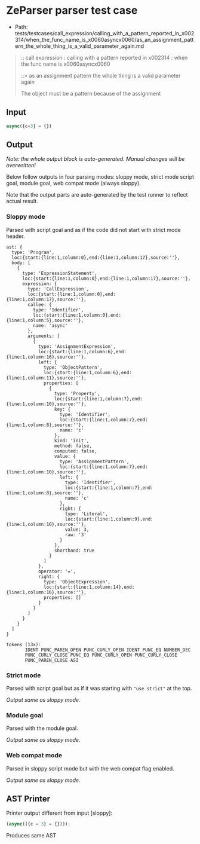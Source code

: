 # ZeParser parser test case

- Path: tests/testcases/call_expression/calling_with_a_pattern_reported_in_x002314/when_the_func_name_is_x0060asyncx0060/as_an_assignment_pattern_the_whole_thing_is_a_valid_parameter_again.md

> :: call expression : calling with a pattern reported in x002314 : when the func name is x0060asyncx0060
>
> ::> as an assignment pattern the whole thing is a valid parameter again
>
> The object must be a pattern because of the assignment

## Input

`````js
async({c=3} = {})
`````

## Output

_Note: the whole output block is auto-generated. Manual changes will be overwritten!_

Below follow outputs in four parsing modes: sloppy mode, strict mode script goal, module goal, web compat mode (always sloppy).

Note that the output parts are auto-generated by the test runner to reflect actual result.

### Sloppy mode

Parsed with script goal and as if the code did not start with strict mode header.

`````
ast: {
  type: 'Program',
  loc:{start:{line:1,column:0},end:{line:1,column:17},source:''},
  body: [
    {
      type: 'ExpressionStatement',
      loc:{start:{line:1,column:0},end:{line:1,column:17},source:''},
      expression: {
        type: 'CallExpression',
        loc:{start:{line:1,column:0},end:{line:1,column:17},source:''},
        callee: {
          type: 'Identifier',
          loc:{start:{line:1,column:0},end:{line:1,column:5},source:''},
          name: 'async'
        },
        arguments: [
          {
            type: 'AssignmentExpression',
            loc:{start:{line:1,column:6},end:{line:1,column:16},source:''},
            left: {
              type: 'ObjectPattern',
              loc:{start:{line:1,column:6},end:{line:1,column:11},source:''},
              properties: [
                {
                  type: 'Property',
                  loc:{start:{line:1,column:7},end:{line:1,column:10},source:''},
                  key: {
                    type: 'Identifier',
                    loc:{start:{line:1,column:7},end:{line:1,column:8},source:''},
                    name: 'c'
                  },
                  kind: 'init',
                  method: false,
                  computed: false,
                  value: {
                    type: 'AssignmentPattern',
                    loc:{start:{line:1,column:7},end:{line:1,column:10},source:''},
                    left: {
                      type: 'Identifier',
                      loc:{start:{line:1,column:7},end:{line:1,column:8},source:''},
                      name: 'c'
                    },
                    right: {
                      type: 'Literal',
                      loc:{start:{line:1,column:9},end:{line:1,column:10},source:''},
                      value: 3,
                      raw: '3'
                    }
                  },
                  shorthand: true
                }
              ]
            },
            operator: '=',
            right: {
              type: 'ObjectExpression',
              loc:{start:{line:1,column:14},end:{line:1,column:16},source:''},
              properties: []
            }
          }
        ]
      }
    }
  ]
}

tokens (13x):
       IDENT PUNC_PAREN_OPEN PUNC_CURLY_OPEN IDENT PUNC_EQ NUMBER_DEC
       PUNC_CURLY_CLOSE PUNC_EQ PUNC_CURLY_OPEN PUNC_CURLY_CLOSE
       PUNC_PAREN_CLOSE ASI
`````

### Strict mode

Parsed with script goal but as if it was starting with `"use strict"` at the top.

_Output same as sloppy mode._

### Module goal

Parsed with the module goal.

_Output same as sloppy mode._

### Web compat mode

Parsed in sloppy script mode but with the web compat flag enabled.

_Output same as sloppy mode._

## AST Printer

Printer output different from input [sloppy]:

````js
(async(({c = 3} = {})));
````

Produces same AST
